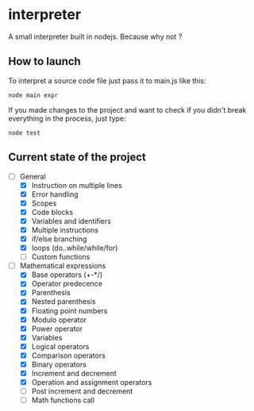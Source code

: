 interpreter
===========

A small interpreter built in nodejs.
Because why not ?

## How to launch

To interpret a source code file just pass it to main.js like this:
```shell
node main expr
```
If you made changes to the project and want to check if you didn't break everything in the process, just type:
```shell
node test
```

## Current state of the project

 - [ ] General
   - [x] Instruction on multiple lines
   - [x] Error handling
   - [x] Scopes
   - [x] Code blocks
   - [x] Variables and identifiers
   - [x] Multiple instructions
   - [x] if/else branching
   - [x] loops (do..while/while/for)
   - [ ] Custom functions

 - [ ] Mathematical expressions
   - [x] Base operators (+-*/)
   - [x] Operator predecence
   - [x] Parenthesis
   - [x] Nested parenthesis
   - [x] Floating point numbers
   - [x] Modulo operator
   - [x] Power operator
   - [x] Variables
   - [x] Logical operators
   - [x] Comparison operators
   - [x] Binary operators
   - [x] Increment and decrement
   - [x] Operation and assignment operators
   - [ ] Post increment and decrement
   - [ ] Math functions call
